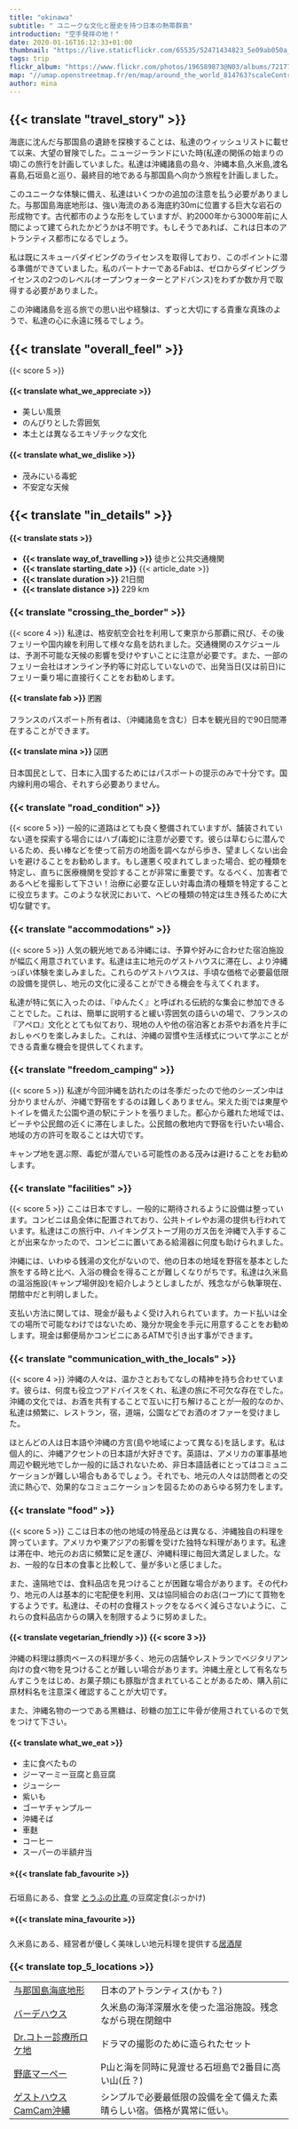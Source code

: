 ```yaml
---
title: "okinawa"
subtitle: " ユニークな文化と歴史を持つ日本の熱帯群島"
introduction: "空手発祥の地！"
date: 2020-01-16T16:12:33+01:00
thumbnail: "https://live.staticflickr.com/65535/52471434823_5e09ab050a_c.jpg"
tags: trip
flickr_album: "https://www.flickr.com/photos/196589873@N03/albums/72177720302708434"
map: "//umap.openstreetmap.fr/en/map/around_the_world_814763?scaleControl=false&miniMap=false&scrollWheelZoom=false&zoomControl=true&allowEdit=false&moreControl=true&searchControl=null&tilelayersControl=null&embedControl=null&datalayersControl=true&onLoadPanel=undefined&captionBar=false&&datalayers=2484874#7/25.3/125.937"
author: mina
---
```

## {{< translate "travel_story" >}}
海底に沈んだ与那国島の遺跡を探検することは、私達のウィッシュリストに載せて以来、大望の冒険でした。ニュージーランドにいた時(私達の関係の始まりの頃)この旅行を計画していました。私達は沖縄諸島の島々、沖縄本島,久米島,渡名喜島,石垣島と巡り、最終目的地である与那国島へ向かう旅程を計画しました。

このユニークな体験に備え、私達はいくつかの追加の注意を払う必要がありました。与那国島海底地形は、強い海流のある海底約30mに位置する巨大な岩石の形成物です。古代都市のような形をしていますが、約2000年から3000年前に人間によって建てられたかどうかは不明です。もしそうであれば、これは日本のアトランティス都市になるでしょう。

私は既にスキューバダイビングのライセンスを取得しており、このポイントに潜る準備ができていました。私のパートナーであるFabは、ゼロからダイビングライセンスの2つのレベル(オープンウォーターとアドバンス)をわずか数か月で取得する必要がありました。

この沖縄諸島を巡る旅での思い出や経験は、ずっと大切にする貴重な真珠のようで、私達の心に永遠に残るでしょう。

## {{< translate "overall_feel" >}} 
{{< score 5 >}}
#### {{< translate what_we_appreciate >}}

- 美しい風景
- のんびりとした雰囲気
- 本土とは異なるエキゾチックな文化
  
#### {{< translate what_we_dislike >}}

- 茂みにいる毒蛇
- 不安定な天候


## {{< translate "in_details" >}}

#### {{< translate stats >}}

- **{{< translate way_of_travelling >}}** 徒歩と公共交通機関
- **{{< translate starting_date >}}** {{< article_date >}} 
- **{{< translate duration >}}** 21日間
- **{{< translate distance >}}** 229 km

### {{< translate "crossing_the_border" >}}
{{< score 4 >}}
私達は、格安航空会社を利用して東京から那覇に飛び、その後フェリーや国内線を利用して様々な島を訪れました。交通機関のスケジュールは、予測不可能な天候の影響を受けやすいことに注意が必要です。また、一部のフェリー会社はオンライン予約等に対応していないので、出発当日(又は前日)にフェリー乗り場に直接行くことをお勧めします。

#### {{< translate fab >}} 🇫🇷
フランスのパスポート所有者は、（沖縄諸島を含む）日本を観光目的で90日間滞在することができます。

#### {{< translate mina >}} 🇯🇵
日本国民として、日本に入国するためにはパスポートの提示のみで十分です。国内線利用の場合、それすら必要ありません。


### {{< translate "road_condition" >}}
{{< score 5 >}}
一般的に道路はとても良く整備されていますが、舗装されていない道を探索する場合にはハブ(毒蛇)に注意が必要です。彼らは草むらに潜んでいるため、長い棒などを使って前方の地面を調べながら歩き、望ましくない出会いを避けることをお勧めします。もし運悪く咬まれてしまった場合、蛇の種類を特定し、直ちに医療機関を受診することが非常に重要です。なるべく、加害者であるヘビを撮影して下さい！治療に必要な正しい対毒血清の種類を特定することに役立ちます。このような状況において、ヘビの種類の特定は生き残るために大切な鍵です。

### {{< translate "accommodations" >}}
{{< score 5 >}}
人気の観光地である沖縄には、予算や好みに合わせた宿泊施設が幅広く用意されています。私達は主に地元のゲストハウスに滞在し、より沖縄っぽい体験を楽しみました。これらのゲストハウスは、手頃な価格で必要最低限の設備を提供し、地元の文化に浸ることができる機会を与えてくれます。

私達が特に気に入ったのは、『ゆんたく』と呼ばれる伝統的な集会に参加できることでした。これは、簡単に説明すると緩い雰囲気の語らいの場で、フランスの『アペロ』文化ととても似ており、現地の人や他の宿泊客とお茶やお酒を片手におしゃべりを楽しみました。これは、沖縄の習慣や生活様式について学ぶことができる貴重な機会を提供してくれます。


### {{< translate "freedom_camping" >}}
{{< score 5 >}}
私達が今回沖縄を訪れたのは冬季だったので他のシーズン中は分かりませんが、沖縄で野宿をするのは難しくありません。栄えた街では東屋やトイレを備えた公園や道の駅にテントを張りました。都心から離れた地域では、ビーチや公民館の近くに滞在しました。公民館の敷地内で野宿を行いたい場合、地域の方の許可を取ることは大切です。

キャンプ地を選ぶ際、毒蛇が潜んでいる可能性のある茂みは避けることをお勧めします。

### {{< translate "facilities" >}}
{{< score 5 >}}
ここは日本ですし、一般的に期待されるように設備は整っています。コンビニは島全体に配置されており、公共トイレやお湯の提供も行われています。私達はこの旅行中、ハイキングストーブ用のガス缶を沖縄で入手することが出来なかったので、コンビニに置いてある給湯器に何度も助けられました。

沖縄には、いわゆる銭湯の文化がないので、他の日本の地域を野宿を基本とした旅をする時と比べ、入浴の機会を得ることが難しくなりがちです。私達は久米島の温浴施設(キャンプ場併設)を紹介しようとしましたが、残念ながら執筆現在、閉館中だと判明しました。

支払い方法に関しては、現金が最もよく受け入れられています。カード払いは全ての場所で可能なわけではないため、幾分か現金を手元に用意することをお勧めします。現金は郵便局かコンビニにあるATMで引き出す事ができます。

### {{< translate "communication_with_the_locals" >}}
{{< score 4 >}}
沖縄の人々は、温かさとおもてなしの精神を持ち合わせています。彼らは、何度も役立つアドバイスをくれ、私達の旅に不可欠な存在でした。沖縄の文化では、お酒を共有することで互いに打ち解けることが一般的なのか、私達は頻繁に、レストラン，宿，道端，公園などでお酒のオファーを受けました。

ほとんどの人は日本語や沖縄の方言(島や地域によって異なる)を話します。私は個人的に、沖縄アクセントの日本語が大好きです。英語は、アメリカの軍事基地周辺や観光地でしか一般的に話されないため、非日本語話者にとってはコミュニケーションが難しい場合もあるでしょう。それでも、地元の人々は訪問者との交流に熱心で、効果的なコミュニケーションを図るためのあらゆる努力をします。


### {{< translate "food" >}}
{{< score 5 >}}
ここは日本の他の地域の特産品とは異なる、沖縄独自の料理を誇っています。アメリカや東アジアの影響を受けた独特な料理があります。私達は滞在中、地元のお店に頻繁に足を運び、沖縄料理に毎回大満足しました。なお、一般的な日本の食事と比較して、量が多いと感じました。

また、遠隔地では、食料品店を見つけることが困難な場合があります。その代わり、地元の人は基本的に宅配便を利用、又は協同組合のお店(コープ)にて買物をするようです。私達は、その村の食糧ストックをなるべく減らさないように、これらの食料品店からの購入を制限するように努めました。

#### {{< translate vegetarian_friendly >}} {{< score 3 >}}
沖縄の料理は豚肉ベースの料理が多く、地元の店舗やレストランでベジタリアン向けの食べ物を見つけることが難しい場合があります。沖縄土産として有名なちんすこうをはじめ、お菓子類にも豚脂が含まれていることがあるため、購入前に原材料名を注意深く確認することが大切です。

また、沖縄名物の一つである黒糖は、砂糖の加工に牛骨が使用されているので気をつけて下さい。
#### {{< translate what_we_eat >}} 

- 主に食べたもの
- ジーマーミー豆腐と島豆腐
- ジューシー
- 紫いも
- ゴーヤチャンプルー
- 沖縄そば
- 車麩
- コーヒー
- スーパーの半額弁当


#### ⭐{{< translate fab_favourite >}}

石垣島にある、食堂 [とうふの比嘉 ](https://goo.gl/maps/rGCE7KA5KXjJKFA26)の豆腐定食(ぶっかけ)

#### ⭐{{< translate mina_favourite >}}

久米島にある、経営者が優しく美味しい地元料理を提供する[居酒屋](https://goo.gl/maps/qmrTj5bnKzj3kzjK6)




### {{< translate top_5_locations >}}

|             |             |
|-------------|-------------|
|   [与那国島海底地形](https://goo.gl/maps/JbcMCutub26vcj3F7)    |   日本のアトランティス(かも？)   |
|   [バーデハウス](https://goo.gl/maps/2dBKVf7LMtxKU9sb7)    |   久米島の海洋深層水を使った温浴施設。残念ながら現在閉館中     |
|   [Dr.コトー診療所ロケ地](https://goo.gl/maps/iKLakxiQSUA8Mx468)    |   ドラマの撮影のために造られたセット   |
|   [野底マーペー](https://goo.gl/maps/amwpx5cqTWutTTTu9)    |  P山と海を同時に見渡せる石垣島で2番目に高い山(丘？)    |
|   [ゲストハウスCamCam沖縄](https://goo.gl/maps/Z7rXSA1ToueKyVLg6)    |   シンプルで必要最低限の設備を全て備えた素晴らしい宿。価格が異常に低い。    |


